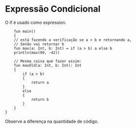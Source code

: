 # Expressão Condicional
O if é usado como expression.
        
        fun main()
        {
        // está fazendo a verificação se a > b e retornando a, 
        // Senão vai retornar b
        fun max(a: Int, b: Int) = if (a > b) a else b
        println(max(99, -42))
        
        // Mesma coisa que fazer assim: 
        fun maxOld(a: Int, b: Int): Int
        {
            if (a > b)
            {
                return a
            }
            else
            {
                return b
            }
        }
    }
    
 Observe a diferença na quantidade de código.
